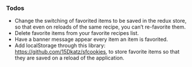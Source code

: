 ### Todos

 - Change the switching of favorited items to be saved in the redux store, so that even on reloads of the same recipe, you can’t re-favorite them.
 - Delete favorite items from your favorite recipes list.
 - Have a banner message appear every item an item is favorited.
 - Add localStorage through this library: https://github.com/15Dkatz/sfcookies, to store favorite items so that they are saved on a reload of the application.
